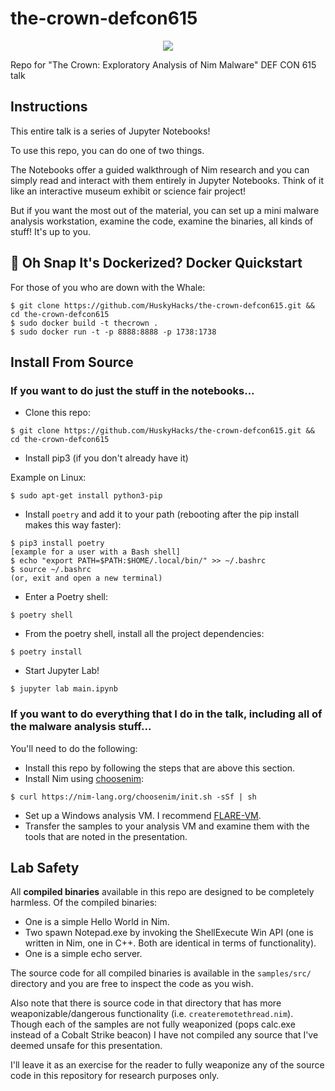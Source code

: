 # the-crown-defcon615

<p align="center">
<img src="https://user-images.githubusercontent.com/57866415/149668922-0e0be26e-a174-4a2c-99e8-607d0cbe9883.png">
</p>

Repo for "The Crown: Exploratory Analysis of Nim Malware" DEF CON 615 talk

## Instructions
This entire talk is a series of Jupyter Notebooks!

To use this repo, you can do one of two things.

The Notebooks offer a guided walkthrough of Nim research and you can simply read and interact with them entirely in Jupyter Notebooks. Think of it like an interactive museum exhibit or science fair project!

But if you want the most out of the material, you can set up a mini malware analysis workstation, examine the code, examine the binaries, all kinds of stuff! It's up to you. 

## 🐋 Oh Snap It's Dockerized? Docker Quickstart
For those of you who are down with the Whale:
```
$ git clone https://github.com/HuskyHacks/the-crown-defcon615.git && cd the-crown-defcon615
$ sudo docker build -t thecrown .
$ sudo docker run -t -p 8888:8888 -p 1738:1738
```

## Install From Source
### If you want to do just the stuff in the notebooks...
- Clone this repo:
```
$ git clone https://github.com/HuskyHacks/the-crown-defcon615.git && cd the-crown-defcon615
```
- Install pip3 (if you don't already have it)

Example on Linux:
```
$ sudo apt-get install python3-pip
```
- Install `poetry` and add it to your path (rebooting after the pip install makes this way faster):
```
$ pip3 install poetry
[example for a user with a Bash shell]
$ echo "export PATH=$PATH:$HOME/.local/bin/" >> ~/.bashrc
$ source ~/.bashrc
(or, exit and open a new terminal)
```
- Enter a Poetry shell:
```
$ poetry shell
```
- From the poetry shell, install all the project dependencies:
```
$ poetry install
```
- Start Jupyter Lab!
```
$ jupyter lab main.ipynb
```

### If you want to do everything that I do in the talk, including all of the malware analysis stuff...
You'll need to do the following:

- Install this repo by following the steps that are above this section.
- Install Nim using [choosenim](https://github.com/dom96/choosenim):
```
$ curl https://nim-lang.org/choosenim/init.sh -sSf | sh
```
- Set up a Windows analysis VM. I recommend [FLARE-VM](https://github.com/mandiant/flare-vm).
- Transfer the samples to your analysis VM and examine them with the tools that are noted in the presentation.

## Lab Safety
All **compiled binaries** available in this repo are designed to be completely harmless. Of the compiled binaries:
- One is a simple Hello World in Nim.
- Two spawn Notepad.exe by invoking the ShellExecute Win API (one is written in Nim, one in C++. Both are identical in terms of functionality).
- One is a simple echo server.

The source code for all compiled binaries is available in the `samples/src/` directory and you are free to inspect the code as you wish.

Also note that there is source code in that directory that has more weaponizable/dangerous functionality (i.e. `createremotethread.nim`). Though each of the samples are not fully weaponized (pops calc.exe instead of a Cobalt Strike beacon) I have not compiled any source that I've deemed unsafe for this presentation.

I'll leave it as an exercise for the reader to fully weaponize any of the source code in this repository for research purposes only.
